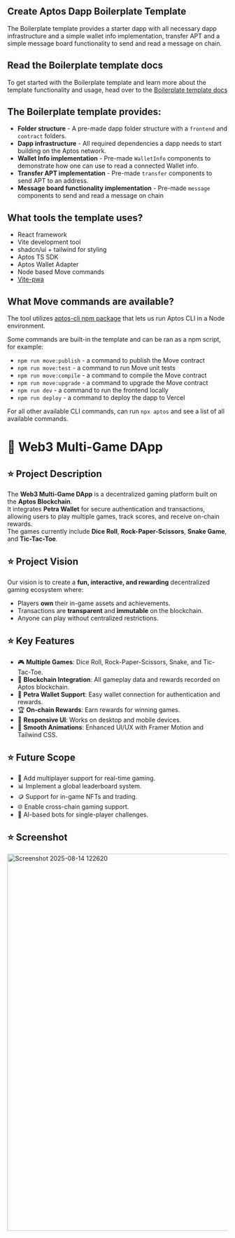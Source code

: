 ## Create Aptos Dapp Boilerplate Template

The Boilerplate template provides a starter dapp with all necessary dapp infrastructure and a simple wallet info implementation, transfer APT and a simple message board functionality to send and read a message on chain.

## Read the Boilerplate template docs

To get started with the Boilerplate template and learn more about the template functionality and usage, head over to the [Boilerplate template docs](https://learn.aptoslabs.com/en/dapp-templates/boilerplate-template)

## The Boilerplate template provides:

- **Folder structure** - A pre-made dapp folder structure with a `frontend` and `contract` folders.
- **Dapp infrastructure** - All required dependencies a dapp needs to start building on the Aptos network.
- **Wallet Info implementation** - Pre-made `WalletInfo` components to demonstrate how one can use to read a connected Wallet info.
- **Transfer APT implementation** - Pre-made `transfer` components to send APT to an address.
- **Message board functionality implementation** - Pre-made `message` components to send and read a message on chain

## What tools the template uses?

- React framework
- Vite development tool
- shadcn/ui + tailwind for styling
- Aptos TS SDK
- Aptos Wallet Adapter
- Node based Move commands
- [Vite-pwa](https://vite-pwa-org.netlify.app/)

## What Move commands are available?

The tool utilizes [aptos-cli npm package](https://github.com/aptos-labs/aptos-cli) that lets us run Aptos CLI in a Node environment.

Some commands are built-in the template and can be ran as a npm script, for example:

- `npm run move:publish` - a command to publish the Move contract
- `npm run move:test` - a command to run Move unit tests
- `npm run move:compile` - a command to compile the Move contract
- `npm run move:upgrade` - a command to upgrade the Move contract
- `npm run dev` - a command to run the frontend locally
- `npm run deploy` - a command to deploy the dapp to Vercel

For all other available CLI commands, can run `npx aptos` and see a list of all available commands.





# 🎲 Web3 Multi-Game DApp

## ⭐ Project Description
The **Web3 Multi-Game DApp** is a decentralized gaming platform built on the **Aptos Blockchain**.  
It integrates **Petra Wallet** for secure authentication and transactions, allowing users to play multiple games, track scores, and receive on-chain rewards.  
The games currently include **Dice Roll**, **Rock-Paper-Scissors**, **Snake Game**, and **Tic-Tac-Toe**.

## ⭐ Project Vision
Our vision is to create a **fun, interactive, and rewarding** decentralized gaming ecosystem where:
- Players **own** their in-game assets and achievements.
- Transactions are **transparent** and **immutable** on the blockchain.
- Anyone can play without centralized restrictions.

## ⭐ Key Features
- 🎮 **Multiple Games**: Dice Roll, Rock-Paper-Scissors, Snake, and Tic-Tac-Toe.  
- 🔗 **Blockchain Integration**: All gameplay data and rewards recorded on Aptos blockchain.  
- 👛 **Petra Wallet Support**: Easy wallet connection for authentication and rewards.  
- 🏆 **On-chain Rewards**: Earn rewards for winning games.  
- 📱 **Responsive UI**: Works on desktop and mobile devices.  
- 🎨 **Smooth Animations**: Enhanced UI/UX with Framer Motion and Tailwind CSS.

## ⭐ Future Scope
- 🚀 Add multiplayer support for real-time gaming.  
- 📊 Implement a global leaderboard system.  
- 🪙 Support for in-game NFTs and trading.  
- 🌐 Enable cross-chain gaming support.  
- 🤖 AI-based bots for single-player challenges.

## ⭐ Screenshot
<img width="1879" height="860" alt="Screenshot 2025-08-14 122620" src="https://github.com/user-attachments/assets/b2d7381e-b483-445c-8dce-b3a41d22df34" />

